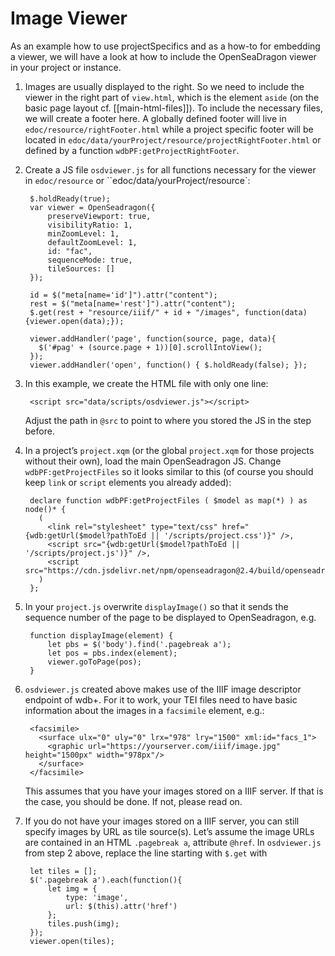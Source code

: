 # Image Viewer

As an example how to use projectSpecifics and as a how-to for embedding a viewer, we will have a look at how to include the OpenSeaDragon viewer in your project or instance.

1. Images are usually displayed to the right. So we need to include the viewer in the right part of `view.html`, which is the element `aside` (on the basic page layout cf. [[main-html-files]]). To include the necessary files, we will create a footer here. A globally defined footer will live in `edoc/resource/rightFooter.html` while a project specific footer will be located in `edoc/data/yourProject/resource/projectRightFooter.html` or defined by a function `wdbPF:getProjectRightFooter`.
1. Create a JS file `osdviewer.js` for all functions necessary for the viewer in `edoc/resource` or ``edoc/data/yourProject/resource`:

        $.holdReady(true);
        var viewer = OpenSeadragon({
            preserveViewport: true,
            visibilityRatio: 1,
            minZoomLevel: 1,
            defaultZoomLevel: 1,
            id: "fac",
            sequenceMode: true,
            tileSources: []
        });
        
        id = $("meta[name='id']").attr("content");
        rest = $("meta[name='rest']").attr("content");
        $.get(rest + "resource/iiif/" + id + "/images", function(data){viewer.open(data);});
          
        viewer.addHandler('page', function(source, page, data){
          $('#pag' + (source.page + 1))[0].scrollIntoView();
        });
        viewer.addHandler('open', function() { $.holdReady(false); });

1. In this example, we create the HTML file with only one line:

        <script src="data/scripts/osdviewer.js"></script>
    
    Adjust the path in `@src` to point to where you stored the JS in the step before.
1. In a project’s `project.xqm` (or the global `project.xqm` for those projects without their own), load the main OpenSeadragon JS. Change `wdbPF:getProjectFiles` so it looks similar to this (of course you should keep `link` or `script` elements you already added):

        declare function wdbPF:getProjectFiles ( $model as map(*) ) as node()* {
          (
            <link rel="stylesheet" type="text/css" href="{wdb:getUrl($model?pathToEd || '/scripts/project.css')}" />,
            <script src="{wdb:getUrl($model?pathToEd || '/scripts/project.js')}" />,
            <script src="https://cdn.jsdelivr.net/npm/openseadragon@2.4/build/openseadragon/openseadragon.min.js"/>
          )
        };

1. In your  `project.js` overwrite `displayImage()` so that it sends the sequence number of the page to be displayed to OpenSeadragon, e.g.

        function displayImage(element) {
            let pbs = $('body').find('.pagebreak a');
            let pos = pbs.index(element);
            viewer.goToPage(pos);
        }

1. `osdviewer.js` created above makes use of the IIIF image descriptor endpoint of wdb+. For it to work, your TEI files need to have basic information about the images in a `facsimile` element, e.g.:

        <facsimile>
          <surface ulx="0" uly="0" lrx="978" lry="1500" xml:id="facs_1">
            <graphic url="https://yourserver.com/iiif/image.jpg" height="1500px" width="978px"/>
          </surface>
        </facsimile>

    This assumes that you have your images stored on a IIIF server. If that is the case, you should be done. If not, please read on.
1. If you do not have your images stored on a IIIF server, you can still specify images by URL as tile source(s). Let’s assume the image URLs are contained in an HTML `.pagebreak a`, attribute `@href`. In `osdviewer.js` from step 2 above, replace the line starting with `$.get` with

        let tiles = [];
        $('.pagebreak a').each(function(){
            let img = {
                type: 'image',
                url: $(this).attr('href')
            };
            tiles.push(img);
        });
        viewer.open(tiles);
